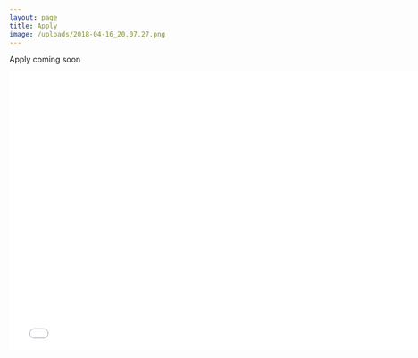 ```yaml
---
layout: page
title: Apply
image: /uploads/2018-04-16_20.07.27.png
---
```

Apply coming soon

<iframe src="[object Object]" width="760" height="500" frameborder="0" marginheight="0" marginwidth="0">Loading...</iframe>
